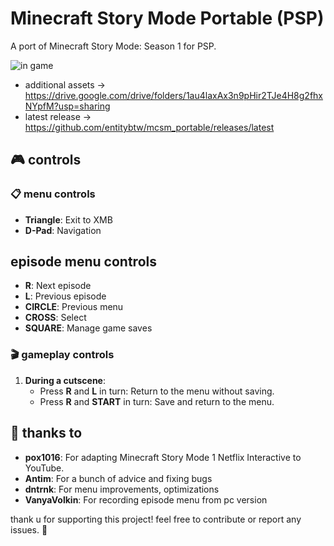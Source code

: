 # Minecraft Story Mode Portable (PSP)

A port of Minecraft Story Mode: Season 1 for PSP.

![](https://i.imgur.com/H0DDJvQ.png "in game")


- additional assets -> https://drive.google.com/drive/folders/1au4laxAx3n9pHir2TJe4H8g2fhxNYpfM?usp=sharing
- latest release -> https://github.com/entitybtw/mcsm_portable/releases/latest

## 🎮 controls

### 📋 menu controls
- **Triangle**: Exit to XMB
- **D-Pad**: Navigation
## episode menu controls
- **R**: Next episode
- **L**: Previous episode
- **CIRCLE**: Previous menu
- **CROSS**: Select
- **SQUARE**: Manage game saves

### 🎬 gameplay controls
1. **During a cutscene**:
   - Press **R** and **L** in turn: Return to the menu without saving.
   - Press **R** and **START** in turn: Save and return to the menu.

## 👏 thanks to

- **pox1016**: For adapting Minecraft Story Mode 1 Netflix Interactive to YouTube.
- **Antim**: For a bunch of advice and fixing bugs
- **dntrnk**: For menu improvements, optimizations
- **VanyaVolkin**: For recording episode menu from pc version

thank u for supporting this project! feel free to contribute or report any issues. 🚀
